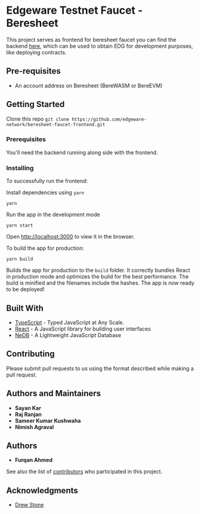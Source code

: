 # Edgeware Testnet Faucet - Beresheet

This project serves as frontend for beresheet faucet you can find the backend [here](https://github.com/edgeware-network/beresheet-faucet-backend), which can be used to obtain EDG for development purposes, like deploying contracts.

## Pre-requisites
- An account address on Beresheet (BereWASM or BereEVM)

## Getting Started

Clone this repo ```git clone https://github.com/edgeware-network/beresheet-faucet-frontend.git```

### Prerequisites

You'll need the backend running along side with the frontend.

### Installing

To successfully run the frontend:

Install dependencies using ```yarn```

```
yarn
```

Run the app in the development mode

```
yarn start
```
Open [http://localhost:3000](http://localhost:3000) to view it in the browser.

To build the app for production:
```
yarn build
```

Builds the app for production to the `build` folder.
It correctly bundles React in production mode and optimizes the build for the best performance.
The build is minified and the filenames include the hashes.
The app is now ready to be deployed!

## Built With

* [TypeScript](https://www.typescriptlang.org/) - Typed JavaScript at Any Scale.
* [React](https://reactjs.org/) - A JavaScript library for building user interfaces
* [NeDB](https://github.com/louischatriot/nedb) - A Lightweight JavaScript Database

## Contributing

Please submit pull requests to us using the format described while making a pull request.

## Authors and Maintainers

* **Sayan Kar**
* **Raj Ranjan**
* **Sameer Kumar Kushwaha**
* **Nimish Agraval**

## Authors

* **Furqan Ahmed**

See also the list of [contributors](https://github.com/nblogist/beresheet-faucet-frontend/contributors) who participated in this project.

## Acknowledgments

* [Drew Stone](https://github.com/drewstone/)
